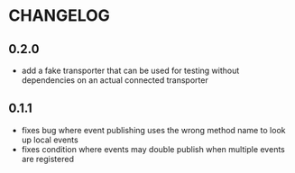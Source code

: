 # CHANGELOG

## 0.2.0
* add a fake transporter that can be used for testing without dependencies on an
  actual connected transporter

##  0.1.1
* fixes bug where event publishing uses the wrong method name to look up local events
* fixes condition where events may double publish when multiple events are registered
